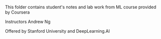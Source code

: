 This folder contains student's notes and lab work from ML course provided by Coursera

Instructors
Andrew Ng


Offered by
Stanford University and 
DeepLearning.AI

